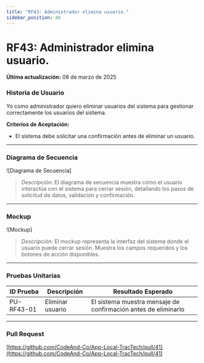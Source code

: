 ```yaml
---
title: "RF43: Administrador elimina usuario."  
sidebar_position: 44
---
```


# RF43: Administrador elimina usuario.

**Última actualización:** 08 de marzo de 2025

### Historia de Usuario

Yo como administrador quiero eliminar usuarios del sistema para gestionar correctamente los usuarios del sistema.

  **Criterios de Aceptación:**
  - El sistema debe solicitar una confirmación antes de eliminar un usuario.

---

### Diagrama de Secuencia

![Diagrama de Secuencia] 

> *Descripción*: El diagrama de secuencia muestra cómo el usuario interactúa con el sistema para cerrar sesión, detallando los pasos de solicitud de datos, validación y confirmación.

---

### Mockup

![Mockup]

> *Descripción*: El mockup representa la interfaz del sistema donde el usuario puede cerrar sesión. Muestra los campos requeridos y los botones de acción disponibles.

---

### Pruebas Unitarias 
| ID Prueba | Descripción | Resultado Esperado |
|-----------|-------------|--------------------|
|PU-RF43-01|Eliminar usuario|El sistema muestra mensaje de confirmación antes de eliminarlo|

---

### Pull Request
[https://github.com/CodeAnd-Co/App-Local-TracTech/pull/41](https://github.com/CodeAnd-Co/App-Local-TracTech/pull/41)

